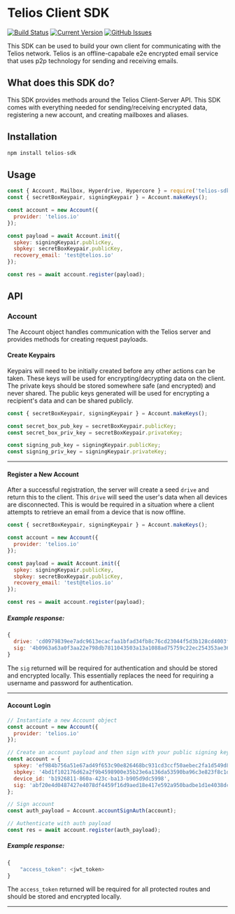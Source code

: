 # Telios Client SDK
[![Build Status](https://travis-ci.org/Telios-org/telios-sdk.svg?branch=master)](https://travis-ci.org/Telios-org/telios-sdk)
[![Current Version](https://img.shields.io/github/package-json/v/Telios-org/telios-sdk)](https://github.com/Telios-org/telios-sdk)
[![GitHub Issues](https://img.shields.io/github/issues/Telios-org/telios-sdk/open)](https://github.com/Telios-org/telios-sdk/issues)

This SDK can be used to build your own client for communicating with the Telios network. Telios is an offline-capabale e2e encrypted email service that uses p2p technology for sending and receiving emails.

## What does this SDK do?

This SDK provides methods around the Telios Client-Server API. This SDK comes with everything needed for sending/receiving encrypted data, registering a new account, and creating mailboxes and aliases.


## Installation

``` js
npm install telios-sdk
```

## Usage

``` js
const { Account, Mailbox, Hyperdrive, Hypercore } = require('telios-sdk');
const { secretBoxKeypair, signingKeypair } = Account.makeKeys();

const account = new Account({
  provider: 'telios.io'
});

const payload = await Account.init({
  spkey: signingKeypair.publicKey,
  sbpkey: secretBoxKeypair.publicKey,
  recovery_email: 'test@telios.io'
});

const res = await account.register(payload);
```

## API

### Account
The Account object handles communication with the Telios server and provides methods for creating request payloads.

#### Create Keypairs
Keypairs will need to be initially created before any other actions can be taken. These keys will be used for encrypting/decrypting data on the client. The private keys should be stored somewhere safe (and encrypted) and never shared. The public keys generated will be used for encrypting a recipient's data and can be shared publicly.

``` js
const { secretBoxKeypair, signingKeypair } = Account.makeKeys();

const secret_box_pub_key = secretBoxKeypair.publicKey;
const secret_box_priv_key = secretBoxKeypair.privateKey;

const signing_pub_key = signingKeypair.publicKey;
const signing_priv_key = signingKeypair.privateKey;
```

---

#### Register a New Account
After a successful registration, the server will create a seed `drive` and return this to the client. This `drive` will seed the user's data when all devices are disconnected. This is would be required in a situation where a client attempts to retrieve an email from a device that is now offline.

```js
const { secretBoxKeypair, signingKeypair } = Account.makeKeys();

const account = new Account({
  provider: 'telios.io'
});

const payload = await Account.init({
  spkey: signingKeypair.publicKey,
  sbpkey: secretBoxKeypair.publicKey,
  recovery_email: 'test@telios.io'
});

const res = await account.register(payload);
```

##### Example response:
```js
{
  drive: 'cd0979839ee7adc9613ecacfaa1bfad34fb8c76cd23044f5d3b128cd4003fa7e', // The seed drive
  sig: '4b0963a63a0f3aa22e798db7811043503a13a1088ad75759c22ec254353ae36751a191ec4d50c70a661a7d1d382644ff5bd883e203643b1ae42fd26ebf58a501'
}
```
The `sig` returned will be required for authentication and should be stored and encrypted locally. This essentially replaces the need for requiring a username and password for authentication.

---

#### Account Login
```js
// Instantiate a new Account object
const account = new Account({
  provider: 'telios.io'
});

// Create an account payload and then sign with your public signing key
const account = {
  spkey: 'ef984b756a51e67ad49f653c90e826468bc931cd3ccf50aebec2fa1d549d864d',
  sbpkey: '4bd1f102176d62a2f9b4598900e35b23e6a136da53590ba96c3e823f8c1d9c7c',
  device_id: 'b1926811-860a-423c-ba13-b905d9dc5998',
  sig: 'abf20e4d0487427e4078df4459f16d9aed18e417e592a950badbe1d1e4038dc629c3b2de62062ea2c687046b2e0a207ff5c3630e07695a8892f0de5d12b46600'
};

// Sign account
const auth_payload = Account.accountSignAuth(account);

// Authenticate with auth payload
const res = await account.register(auth_payload);
```

##### Example response:

```js
{
    "access_token": <jwt_token>
}
```
The `access_token` returned will be required for all protected routes and should be stored and encrypted locally.

---
